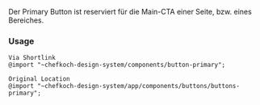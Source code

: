 Der Primary Button ist reserviert für die Main-CTA einer Seite, bzw. eines Bereiches.

### Usage  
    
    Via Shortlink 
    @import "~chefkoch-design-system/components/button-primary";
    
    Original Location
    @import "~chefkoch-design-system/app/components/buttons/buttons-primary";
